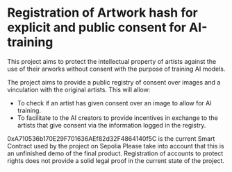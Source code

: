 # Registration of Artwork hash for explicit and public consent for AI-training 

This project aims to protect the intellectual property of artists against the use of their arworks without consent with the purpose of training AI models.

The project aims to provide a public registry of consent over images and a vinculation with the original artists. This will allow:
- To check if an artist has given consent over an image to allow for AI training.
- To facilitate to the AI creators to provide incentives in exchange to the artists that give consent via the information logged in the registry.


0xA710536b170E29F701636AEf82d32F4864140f5C is the current Smart Contract used by the project on Sepolia
Please take into account that this is an unfinished demo of the final product. Registration of accounts to protect rights does not provide a solid legal proof in the current state of the project. 